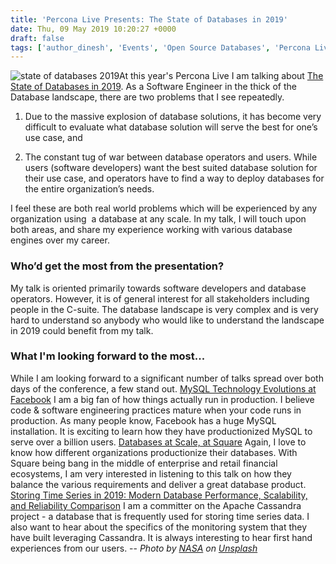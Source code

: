 ```yaml
---
title: 'Percona Live Presents: The State of Databases in 2019'
date: Thu, 09 May 2019 10:20:27 +0000
draft: false
tags: ['author_dinesh', 'Events', 'Open Source Databases', 'Percona Live 2019']
---
```


![state of databases 2019](https://www.percona.com/community-blog/wp-content/uploads/2019/05/state-of-databases-2019-300x199.jpg)At this year's Percona Live I am talking about [The State of Databases in 2019](https://www.percona.com/live/19/sessions/the-state-of-databases-in-2019). As a Software Engineer in the thick of the Database landscape, there are two problems that I see repeatedly.

1.  Due to the massive explosion of database solutions, it has become very difficult to evaluate what database solution will serve the best for one’s use case, and
    
2.  The constant tug of war between database operators and users. While users (software developers) want the best suited database solution for their use case, and operators have to find a way to deploy databases for the entire organization’s needs.

I feel these are both real world problems which will be experienced by any organization using  a database at any scale. In my talk, I will touch upon both areas, and share my experience working with various database engines over my career.

### Who’d get the most from the presentation?

My talk is oriented primarily towards software developers and database operators. However, it is of general interest for all stakeholders including people in the C-suite. The database landscape is very complex and is very hard to understand so anybody who would like to understand the landscape in 2019 could benefit from my talk.

### What I'm looking forward to the most...

While I am looking forward to a significant number of talks spread over both days of the conference, a few stand out. [MySQL Technology Evolutions at Facebook](https://www.percona.com/live/19/sessions/mysql-technology-evolutions-at-facebook) I am a big fan of how things actually run in production. I believe code & software engineering practices mature when your code runs in production. As many people know, Facebook has a huge MySQL installation. It is exciting to learn how they have productionized MySQL to serve over a billion users. [Databases at Scale, at Square](https://www.percona.com/live/19/sessions/databases-at-scale-at-square) Again, I love to know how different organizations productionize their databases. With Square being bang in the middle of enterprise and retail financial ecosystems, I am very interested in listening to this talk on how they balance the various requirements and deliver a great database product. [Storing Time Series in 2019: Modern Database Performance, Scalability, and Reliability Comparison](https://www.percona.com/live/19/sessions/storing-time-series-in-2019-modern-database-performance-scalability-and-reliability-comparison) I am a committer on the Apache Cassandra project - a database that is frequently used for storing time series data. I also want to hear about the specifics of the monitoring system that they have built leveraging Cassandra. It is always interesting to hear first hand experiences from our users. -- _Photo by [NASA](https://unsplash.com/photos/Q1p7bh3SHj8?utm_source=unsplash&utm_medium=referral&utm_content=creditCopyText) on [Unsplash](https://unsplash.com/search/photos/data?utm_source=unsplash&utm_medium=referral&utm_content=creditCopyText)_